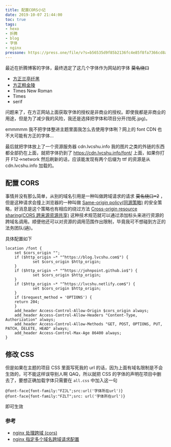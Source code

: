```yaml
---
title: 配置CORS小记
date: 2019-10-07 21:44:00
toc: true
tags:
- hexo
- 折腾
- blog
- 字体
- nginx
pressone: https://press.one/file/v?s=b56535d9f85b2136fc4e85f8fa7366cd8a70d556562fcfc5fa8dd53a8e5ee57519c00d36461aa88e290111cc4dcad55f1869a5348f1283c1555db7c3d7ccd47d01&h=fb875cd81a5e33cb55088b3ccd82e84331db49f4e1e06f1b2481ba5320f33ac7&a=79a3a060a7faa9dfc9b8b4e0a59bf3ebac305f78&v=3&f=P1
---
```


最近在折腾博客的字体，最终选定了这几个字体作为网站的字体<!--more--> ~~莫名绕口~~

- [方正兰亭纤黑](http://www.foundertype.com/index.php/FontInfo/index/id/216.html)
- [方正粗金陵](http://www.foundertype.com/index.php/FontInfo/index/id/202)
- Times New Roman
- Times
- serif

问题来了，在方正网站上面获取字体的授权是非商业的授权。即使我都是非商业的用途，但是为了减少我的风险，我还是选择把字体和项目分开(怕死.jpg)。

emmmmm 我不把字体整进主题里面我怎么去使用字体咧？网上的 font CDN 也不大可能有方正的字体...

最后就把字体放上了一个资源服务器 cdn.lvcshu.info 我的图片之类的外链的东西都全部扔在上面，就把字体扔到了 https://cdn.lvcshu.info/font/ 上面，如果你打开 F12->network 然后刷新的话，应该能发现有两个后缀为 ttf 的资源是从 cdn.lvcshu.info 加载的。

## 配置 CORS

事情并没有那么简单，从别的域名引用是一种叫做跨域请求的请求 ~~莫名绕口×2~~ ，但是这种请求会撞上浏览器的一种叫做 [Same-origin policy(同源策略)](https://en.wikipedia.org/wiki/Same-origin_policy) 的安全策略，好消息是这个策略也有相应的绕过方法 [Cross-origin resource sharing(CORS 跨来源资源共享)](https://en.wikipedia.org/wiki/Cross-origin_resource_sharing) 这种技术规范就可以通过添加标头来进行资源的跨域名调用。顺便他还可以对资源的调用范围作出限制，毕竟我可不想碰到方正的法务团队(~~逃~~)。

具体配置如下

```
location /font {
    set $cors_origin "";
    if ($http_origin ~* "^https://blog.lvcshu.com$") {
            set $cors_origin $http_origin;
    }
    if ($http_origin ~* "^https://johnpoint.github.io$") {
            set $cors_origin $http_origin;
    }
    if ($http_origin ~* "^https://lvcshu.netlify.com$") {
            set $cors_origin $http_origin;
    }
    if ($request_method = 'OPTIONS') {
    return 204;
    }
    add_header Access-Control-Allow-Origin $cors_origin always;
    add_header Access-Control-Allow-Headers "Content-Type, Authorization" always;
    add_header Access-Control-Allow-Methods "GET, POST, OPTIONS, PUT, PATCH, DELETE, HEAD" always;
    add_header Access-Control-Max-Age 86400 always;
}
```

## 修改 CSS

但是如果在主题的项目 CSS 里面写死我的 url 的话，因为上面有域名限制是不会生效的，可不能这样误导别人啊 QAQ，所以就把 CSS 的字体的声明在项目中删去了，要想正确加载字体只需要在 `all.css` 中加入这一句

```
@font-face{font-family:"FZJL";src:url('字体所在url')}
@font-face{font-family:"FZLT";src: url('字体所在url')}
```
即可生效

### 参考
- [nginx 处理跨域 (cors)](https://juejin.im/entry/5c249af1e51d45392c42e833)
- [nginx 指定多个域名跨域请求配置](https://my.oschina.net/yzChen/blog/1573828)